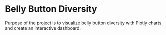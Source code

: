 # Belly Button Diversity

Purpose of the project is to visualize belly button diversity with Plotly charts and create an interactive dashboard. 
